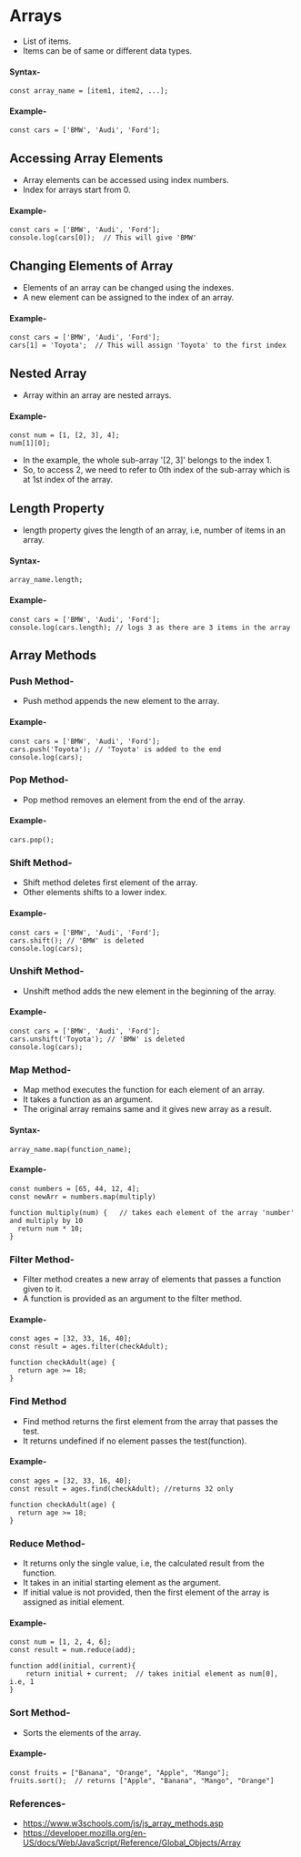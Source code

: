 # Arrays

- List of items.
- Items can be of same or different data types.

#### Syntax-
	const array_name = [item1, item2, ...]; 

#### Example-
	const cars = ['BMW', 'Audi', 'Ford'];

## Accessing Array Elements

- Array elements can be accessed using index numbers.
- Index for arrays start from 0.

#### Example-
	const cars = ['BMW', 'Audi', 'Ford'];
	console.log(cars[0]);  // This will give 'BMW'

## Changing Elements of Array

- Elements of an array can be changed using the indexes.
- A new element can be assigned to the index of an array.

#### Example-
	const cars = ['BMW', 'Audi', 'Ford'];
	cars[1] = 'Toyota';  // This will assign 'Toyota' to the first index

## Nested Array

- Array within an array are nested arrays.

#### Example-
	const num = [1, [2, 3], 4];
	num[1][0];

- In the example, the whole sub-array '[2, 3]' belongs to the index 1.
- So, to access 2, we need to refer to 0th index of the sub-array which is at 1st index of the array.

## Length Property
- length property gives the length of an array, i.e, number of items in an array.

#### Syntax-
	array_name.length;

#### Example-
	const cars = ['BMW', 'Audi', 'Ford'];
	console.log(cars.length); // logs 3 as there are 3 items in the array

## Array Methods

### Push Method-
- Push method appends the new element to the array.

#### Example-
	const cars = ['BMW', 'Audi', 'Ford'];
	cars.push('Toyota'); // 'Toyota' is added to the end
	console.log(cars);

### Pop Method-
- Pop method removes an element from the end of the array.

#### Example-
	cars.pop();

### Shift Method-
- Shift method deletes first element of the array.
- Other elements shifts to a lower index.

#### Example-
	const cars = ['BMW', 'Audi', 'Ford'];
	cars.shift(); // 'BMW' is deleted 
	console.log(cars);

### Unshift Method-
- Unshift method adds the new element in the beginning of the array.
 
#### Example-
	const cars = ['BMW', 'Audi', 'Ford'];
	cars.unshift('Toyota'); // 'BMW' is deleted 
	console.log(cars);
	
### Map Method-
- Map method executes the function for each element of an array.
- It takes a function as an argument.
- The original array remains same and it gives new array as a result.
#### Syntax-
	array_name.map(function_name);
#### Example- 
	const numbers = [65, 44, 12, 4];
	const newArr = numbers.map(multiply)

	function multiply(num) {   // takes each element of the array 'number' and multiply by 10
	  return num * 10;
	}

### Filter Method-
- Filter method creates a new array of elements that passes a function given to it.
- A function is provided as an argument to the filter method.
#### Example-
	const ages = [32, 33, 16, 40];
	const result = ages.filter(checkAdult);

	function checkAdult(age) {
	  return age >= 18;
	}
	
### Find Method
- Find method returns the first element from the array that passes the test.
- It returns undefined if no element passes the test(function).
#### Example-
	const ages = [32, 33, 16, 40];
	const result = ages.find(checkAdult); //returns 32 only 

	function checkAdult(age) {
	  return age >= 18;
	}

### Reduce Method- 
- It returns only the single value, i.e, the calculated result from the function.
- It takes in an initial starting element as the argument.
- If initial value is not provided, then the first element of the array is assigned as initial element.
#### Example-
	const num = [1, 2, 4, 6];
	const result = num.reduce(add);

	function add(initial, current){ 
	    return initial + current;  // takes initial element as num[0], i.e, 1
	}
	
### Sort Method-
- Sorts the elements of the array.
#### Example-
	const fruits = ["Banana", "Orange", "Apple", "Mango"];
	fruits.sort();  // returns ["Apple", "Banana", "Mango", "Orange"]

### References-
- https://www.w3schools.com/js/js_array_methods.asp
- https://developer.mozilla.org/en-US/docs/Web/JavaScript/Reference/Global_Objects/Array

